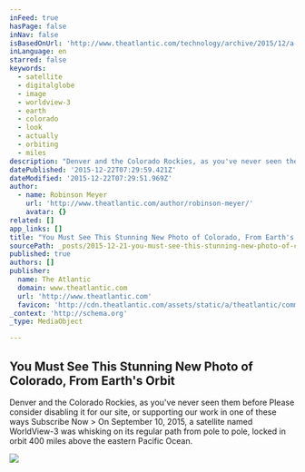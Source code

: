 ```yaml
---
inFeed: true
hasPage: false
inNav: false
isBasedOnUrl: 'http://www.theatlantic.com/technology/archive/2015/12/a-new-kind-of-landscape-photography/421287/'
inLanguage: en
starred: false
keywords:
  - satellite
  - digitalglobe
  - image
  - worldview-3
  - earth
  - colorado
  - look
  - actually
  - orbiting
  - miles
description: "Denver and the Colorado Rockies, as you've never seen them before Please consider disabling it for our site, or supporting our work in one of these ways Subscribe Now > On September 10, 2015, a satellite named WorldView-3 was whisking on its regular path from pole to pole, locked in orbit 400 miles above the eastern Pacific Ocean."
datePublished: '2015-12-22T07:29:59.421Z'
dateModified: '2015-12-22T07:29:51.969Z'
author:
  - name: Robinson Meyer
    url: 'http://www.theatlantic.com/author/robinson-meyer/'
    avatar: {}
related: []
app_links: []
title: "You Must See This Stunning New Photo of Colorado, From Earth's Orbit"
sourcePath: _posts/2015-12-21-you-must-see-this-stunning-new-photo-of-colorado-from-earth.md
published: true
authors: []
publisher:
  name: The Atlantic
  domain: www.theatlantic.com
  url: 'http://www.theatlantic.com'
  favicon: 'http://cdn.theatlantic.com/assets/static/a/theatlantic/common/img/favicon.ico'
_context: 'http://schema.org'
_type: MediaObject

---
```

<article style=""><h1>You Must See This Stunning New Photo of Colorado, From Earth's Orbit</h1><p>Denver and the Colorado Rockies, as you've never seen them before Please consider disabling it for our site, or supporting our work in one of these ways Subscribe Now &gt; On September 10, 2015, a satellite named WorldView-3 was whisking on its regular path from pole to pole, locked in orbit 400 miles above the eastern Pacific Ocean.</p><img src="https://s3-us-west-2.amazonaws.com/the-grid-img/p/43d7803ada5bc54c76776f95aba5a3a8fb95c217.png" /></article>
